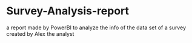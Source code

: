 # Survey-Analysis-report
a report made by PowerBI to analyze the info of the data set of a survey created by Alex the analyst 
